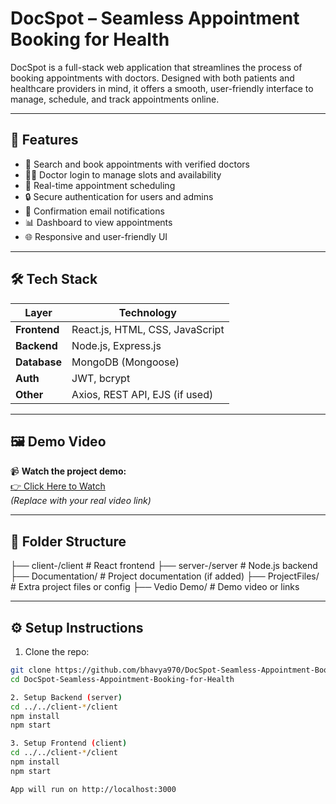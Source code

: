 # DocSpot – Seamless Appointment Booking for Health

DocSpot is a full-stack web application that streamlines the process of booking appointments with doctors. Designed with both patients and healthcare providers in mind, it offers a smooth, user-friendly interface to manage, schedule, and track appointments online.

---

## 🚀 Features

- 🏥 Search and book appointments with verified doctors
- 👩‍⚕️ Doctor login to manage slots and availability
- 📅 Real-time appointment scheduling
- 🔒 Secure authentication for users and admins
- 📨 Confirmation email notifications
- 📊 Dashboard to view appointments
- 🌐 Responsive and user-friendly UI

---

## 🛠️ Tech Stack

| Layer        | Technology                      |
|--------------|----------------------------------|
| **Frontend** | React.js, HTML, CSS, JavaScript  |
| **Backend**  | Node.js, Express.js              |
| **Database** | MongoDB (Mongoose)               |
| **Auth**     | JWT, bcrypt                      |
| **Other**    | Axios, REST API, EJS (if used)   |

---

## 🖼️ Demo Video

📹 **Watch the project demo:**  
[👉 Click Here to Watch](https://drive.google.com/your-demo-link)  
_(Replace with your real video link)_

---

## 📁 Folder Structure

├── client-/client # React frontend
├── server-/server # Node.js backend
├── Documentation/ # Project documentation (if added)
├── ProjectFiles/ # Extra project files or config
├── Vedio Demo/ # Demo video or links


---
## ⚙️ Setup Instructions

 1. Clone the repo:
```bash
git clone https://github.com/bhavya970/DocSpot-Seamless-Appointment-Booking-for-Health.git
cd DocSpot-Seamless-Appointment-Booking-for-Health

2. Setup Backend (server)
cd ../../client-*/client
npm install
npm start

3. Setup Frontend (client)
cd ../../client-*/client
npm install
npm start

App will run on http://localhost:3000
